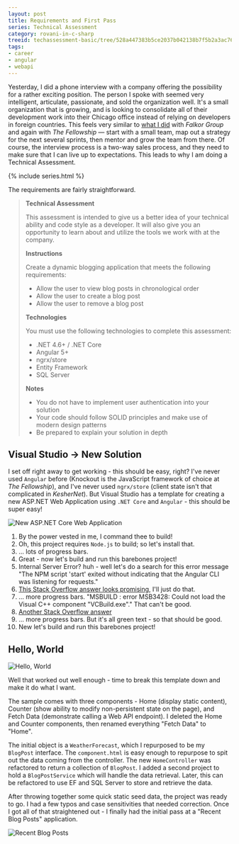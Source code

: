 ```yaml
---
layout: post
title: Requirements and First Pass
series: Technical Assessment
category: rovani-in-c-sharp
treeid: techassessment-basic/tree/528a447383b5ce2037b042138b7f5b2a3ac76476
tags:
- career
- angular
- webapi
---
```


Yesterday, I did a phone interview with a company offering the possibility for a rather exciting position. The person I spoke with seemed very intelligent, articulate, passionate, and sold the organization well. It's a small organization that is growing, and is looking to consolidate all of their development work into their Chicago office instead of relying on developers in foreign countries. This feels very similar to [what I did](/about) with _Falkor Group_ and again with _The Fellowship_ &mdash; start with a small team, map out a strategy for the next several sprints, then mentor and grow the team from there. Of course, the interview process is a two-way sales process, and they need to make sure that I can live up to expectations. This leads to why I am doing a Technical Assessment.

{% include series.html %}

The requirements are fairly straightforward.

> **Technical Assessment**
>
> This assessment is intended to give us a better idea of your technical ability and code style as a developer. It will also give you an opportunity to learn about and utilize the tools we work with at the company.
>
> **Instructions**
>
> Create a dynamic blogging application that meets the following requirements:
>
> - Allow the user to view blog posts in chronological order
> - Allow the user to create a blog post
> - Allow the user to remove a blog post
>
> **Technologies**
>
> You must use the following technologies to complete this assessment:
>
> - .NET 4.6+ / .NET Core
> - Angular 5+
> - ngrx/store
> - Entity Framework
> - SQL Server
>
> **Notes**
>
> - You do not have to implement user authentication into your solution
> - Your code should follow SOLID principles and make use of modern design patterns
> - Be prepared to explain your solution in depth

## Visual Studio -> New Solution

I set off right away to get working - this should be easy, right? I've never used ```Angular``` before (Knockout is the JavaScript framework of choice at _The Fellowship_), and I've never used ```ngrx/store``` (client state isn't that complicated in _KesherNet_). But Visual Studio has a template for creating a new ASP.NET Web Application using ```.NET Core``` and ```Angular``` - this should be super easy!

![New ASP.NET Core Web Application](/images/techass-new-core-web-application.png)

1. By the power vested in me, I command thee to build!
1. Oh, this project requires ```Node.js``` to build; so let's install that.
1. ... lots of progress bars.
1. Great - now let's build and run this barebones project!
1. Internal Server Error? huh - well let's do a search for this error message "The NPM script 'start' exited without indicating that the Angular CLI was listening for requests."
1. [This Stack Overflow answer looks promising](https://stackoverflow.com/a/53162998), I'll just do that.
1. ... more progress bars. "MSBUILD : error MSB3428: Could not load the Visual C++ component "VCBuild.exe"." That can't be good.
1. [Another Stack Overflow answer](https://stackoverflow.com/a/39235952)
1. ... more progress bars. But it's all green text - so that should be good.
1. New let's build and run this barebones project!

## Hello, World

![Hello, World](/images/techass-hello-world.png)

Well that worked out well enough - time to break this template down and make it do what I want.

The sample comes with three components - Home (display static content), Counter (show ability to modify non-persistent state on the page), and Fetch Data (demonstrate calling a Web API endpoint). I deleted the Home and Counter components, then renamed everything "Fetch Data" to "Home".

The initial object is a ```WeatherForecast```, which I repurposed to be my ```BlogPost``` interface. The ```component.html``` is easy enough to repurpose to spit out the data coming from the controller. The new ```HomeController``` was refactored to return a collection of ```BlogPost```. I added a second project to hold a ```BlogPostService``` which will handle the data retrieval. Later, this can be refactored to use EF and SQL Server to store and retrieve the data.

After throwing together some quick static seed data, the project was ready to go. I had a few typos and case sensitivities that needed correction. Once I got all of that straightened out - I finally had the initial pass at a "Recent Blog Posts" application.

![Recent Blog Posts](/images/techass-recent-blog-posts.png)